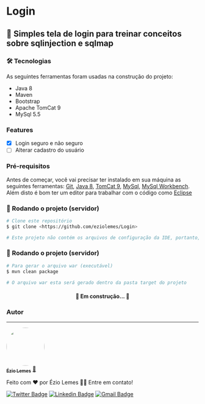 # Login
## 🚀 Simples tela de login para treinar conceitos sobre sqlinjection e sqlmap

### 🛠 Tecnologias

As seguintes ferramentas foram usadas na construção do projeto:

- Java 8
- Maven
- Bootstrap
- Apache TomCat 9
- MySql 5.5

### Features

- [x] Login seguro e não seguro
- [ ] Alterar cadastro do usuário

### Pré-requisitos

Antes de começar, você vai precisar ter instalado em sua máquina as seguintes ferramentas:
[Git](https://git-scm.com), [Java 8](https://www.oracle.com/br/java/technologies/javase/javase-jdk8-downloads.html), [TomCat 9](https://tomcat.apache.org/download-90.cgi), [MySql](https://downloads.mysql.com/archives/installer/), [MySql Workbench](https://dev.mysql.com/downloads/workbench/). 
Além disto é bom ter um editor para trabalhar com o código como [Eclipse](https://www.eclipse.org/downloads/packages/)

### 🎲 Rodando o projeto (servidor)

```bash
# Clone este repositório
$ git clone <https://github.com/eziolemes/Login>

# Este projeto não contém os arquivos de configuração da IDE, portanto, precisa criar um novo projeto maven do tipo webapp e jogar os arquivos novos dentro dele.
```

### 🎲 Rodando o projeto (servidor)

```bash
# Para gerar o arquivo war (executável)
$ mvn clean package

# O arquivo war esta será gerado dentro da pasta target do projeto
```


<h4 align="center"> 
	🚧  Em construção...  🚧
</h4>



### Autor
---

<a href="https://github.com/eziolemes">
 <img style="border-radius: 50%;" src="https://avatars0.githubusercontent.com/u/46937523?s=460&u=1bc6e301e80c3030880862e2d12e65b854c6b107&v=4" width="100px;" alt=""/>
 <br />
 <sub><b>Ézio Lemes</b></sub></a> <a href="https://github.com/eziolemes/" title="GitHub">🚀</a>


Feito com ❤️ por Ézio Lemes 👋🏽 Entre em contato!

[![Twitter Badge](https://img.shields.io/badge/-@eziolemes-1ca0f1?style=flat-square&labelColor=1ca0f1&logo=twitter&logoColor=white&link=https://twitter.com/eziolemes)](https://twitter.com/eziolemes) [![Linkedin Badge](https://img.shields.io/badge/-Ézio-blue?style=flat-square&logo=Linkedin&logoColor=white&link=https://www.linkedin.com/in/ezio-lemes/)](https://www.linkedin.com/in/ezio-lemes/) 
[![Gmail Badge](https://img.shields.io/badge/-eziolemes@gmail.com-c14438?style=flat-square&logo=Gmail&logoColor=white&link=mailto:eziolemes@gmail.com)](mailto:eziolemes@gmail.com)
